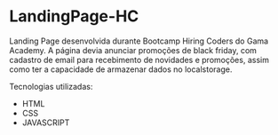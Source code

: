 # LandingPage-HC

Landing Page desenvolvida durante Bootcamp Hiring Coders do Gama Academy. A página devia anunciar promoções de black friday, com cadastro de email para recebimento de novidades e promoções, assim como ter a capacidade de armazenar dados no localstorage.



Tecnologias utilizadas:

- HTML
- CSS
- JAVASCRIPT
